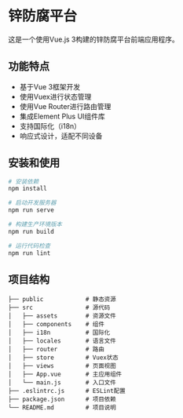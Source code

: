 # 锌防腐平台

这是一个使用Vue.js 3构建的锌防腐平台前端应用程序。

## 功能特点

- 基于Vue 3框架开发
- 使用Vuex进行状态管理
- 使用Vue Router进行路由管理
- 集成Element Plus UI组件库
- 支持国际化（i18n）
- 响应式设计，适配不同设备

## 安装和使用

```bash
# 安装依赖
npm install

# 启动开发服务器
npm run serve

# 构建生产环境版本
npm run build

# 运行代码检查
npm run lint
```

## 项目结构

```
├── public            # 静态资源
├── src               # 源代码
│   ├── assets        # 资源文件
│   ├── components    # 组件
│   ├── i18n          # 国际化
│   ├── locales       # 语言文件
│   ├── router        # 路由
│   ├── store         # Vuex状态
│   ├── views         # 页面视图
│   ├── App.vue       # 主应用组件
│   └── main.js       # 入口文件
├── .eslintrc.js      # ESLint配置
├── package.json      # 项目依赖
└── README.md         # 项目说明
``` 